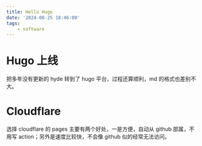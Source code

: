 ```yaml
---
title: Hello Hugo
date: '2024-08-25 18:46:00'
tags:
    - software
---
```


# Hugo 上线

把多年没有更新的 hyde 转到了 hugo 平台，过程还算顺利，md 的格式也差别不大。

# Cloudflare

选择 cloudflare 的 pages 主要有两个好处，一是方便，自动从 github 部属，不用写 action；另外是速度比较快，不会像 github 似的经常无法访问。
